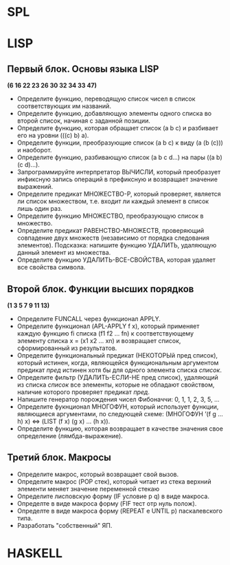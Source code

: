 # SPL

# LISP #
## Первый блок. Основы языка LISP ##
**(6 16 22 23 26 30 32 34 33 47)**
+ Определите функцию, переводящую список чисел в список соответствующих им названий.
+ Определите функцию, добавляющую элементы одного списка во второй список, начиная с заданной позиции.
+ Определите функцию, которая обращает список (а b с) и разбивает его на уровни (((с) b) а).
+ Определите функции, преобразующие список (a b с) к виду (а (b (с))) и наоборот.
+ Определите функцию, разбивающую список (a b с d...) на пары ((а b) (с d)...).
+ Запрограммируйте интерпретатор ВЫЧИСЛИ, который преобразует инфиксную запись операций в префиксную и возвращает значение выражений.
+ Определите предикат МНОЖЕСТВО-Р, который проверяет, является ли список множеством, т.е. входит ли каждый элемент в список лишь один раз.
+ Определите функцию МНОЖЕСТВО, преобразующую список в множество.
+ Определите предикат РАВЕНСТВО-МНОЖЕСТВ, проверяющий совпадение двух множеств (независимо от порядка следования элементов). Подсказка: напишите функцию УДАЛИТЬ, удаляющую данный элемент из множества.
+ Определите функцию УДАЛИТЬ-ВСЕ-СВОЙСТВА, которая удаляет все свойства символа.

## Второй блок. Функции высших порядков ##
**(1 3 5 7 9 11 13)**
+ Определите FUNCALL через функционал APPLY.
+ Определите функционал (APL-APPLY f x), который применяет каждую функцию fi списка (f1 f2 ... fn) к соответствующему элементу списка x = (x1 x2 ... xn) и возвращает список, сформированный из результатов.
+ Определите функциональный предикат (НЕКОТОРЫй пред список), который истинен, когда, являющейся функциональным аргументом предикат *пред* истинен хотя бы для одного элемента списка *список*.
+ Определите фильтр (УДАЛИТЬ-ЕСЛИ-НЕ пред список), удаляющий из списка *список* все элементы, которые не обладают свойством, наличие которого проверяет предикат *пред*.
+ Напишите генератор порождения чисел Фибоначчи: 0, 1, 1, 2, 3, 5, ...
+ Определите фукнционал МНОГОФУН, который использует функции, являющиеся аргументами, по следующей схеме:
(МНОГОФУН ’(f g ... h) x) ⇔ (LIST (f x) (g x) ... (h x)).
+ Определите функцию, которая возвращает в качестве значения свое определение (лямбда-выражение).

## Третий блок. Макросы ##
+ Определите макрос, который возвращает свой вызов.
+ Определите макрос (POP стек), который читает из стека верхний элементи меняет значение переменной стекаю
+ Определите лисповскую форму (IF условие p q) в виде макроса.
+ Определте в виде макроса форму (FIF тест отр нуль полож).
+ Определте в виде макроса форму (REPEAT e UNTIL p) паскалевского типа.
+ Разработать "собственный" ЯП.

# HASKELL #


